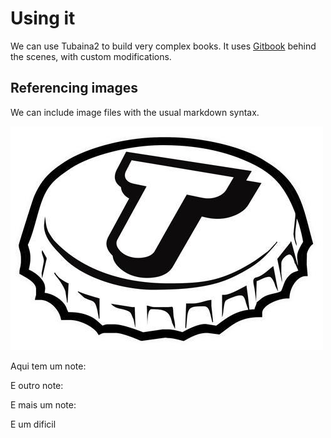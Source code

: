 # Using it

We can use Tubaina2 to build very complex books. It uses [Gitbook](http://gitbook.com) behind the scenes, with custom modifications.

## Referencing images

We can include image files with the usual markdown syntax.

![Tubaina](images/tubaina.jpg "Illustrative icon")

Aqui tem um note:

<!--@note Anotacao # 1 -->

E outro note:
<!--@note 
Anotacao # 2
-->

E mais um note:

<!--@note 
	Anotacao # 3 
	Com mais texto
	-->

E um dificil
<!--@note 
Anotacao # 4-->
